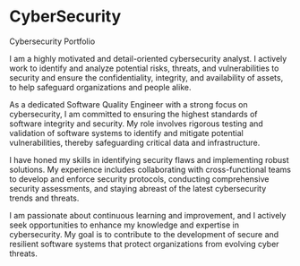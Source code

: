 # CyberSecurity
Cybersecurity Portfolio

I am a highly motivated and detail-oriented cybersecurity analyst. I actively work to identify and analyze potential risks, threats, and vulnerabilities to security and ensure the confidentiality, integrity, and availability of assets, to help safeguard organizations and people alike. 


As a dedicated Software Quality Engineer with a strong focus on cybersecurity, I am committed to ensuring the highest standards of software integrity and security. My role involves rigorous testing and validation of software systems to identify and mitigate potential vulnerabilities, thereby safeguarding critical data and infrastructure.

I have honed my skills in identifying security flaws and implementing robust solutions. My experience includes collaborating with cross-functional teams to develop and enforce security protocols, conducting comprehensive security assessments, and staying abreast of the latest cybersecurity trends and threats.

I am passionate about continuous learning and improvement, and I actively seek opportunities to enhance my knowledge and expertise in cybersecurity. My goal is to contribute to the development of secure and resilient software systems that protect organizations from evolving cyber threats.
